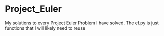 # Project_Euler
My solutions to every Project Euler Problem I have solved.
The ef.py is just functions that I will likely need to reuse
